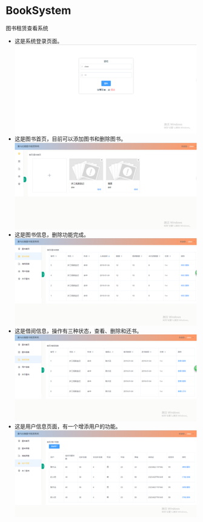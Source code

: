 # BookSystem
图书租赁查看系统
+ 这是系统登录页面。
![image](https://github.com/fog-chen/BookSystem/blob/master/BookSystem/src/assets/read/login.PNG)
+ 这是图书首页，目前可以添加图书和删除图书。
![image](https://github.com/fog-chen/BookSystem/blob/master/BookSystem/src/assets/read/index.PNG)
+ 这是图书信息，删除功能完成。
![image](https://github.com/fog-chen/BookSystem/blob/master/BookSystem/src/assets/read/bookInfo.PNG)
+ 这是借阅信息，操作有三种状态，查看、删除和还书。
![image](https://github.com/fog-chen/BookSystem/blob/master/BookSystem/src/assets/read/borrowinfo.PNG)
+ 这是用户信息页面，有一个增添用户的功能。
![image](https://github.com/fog-chen/BookSystem/blob/master/BookSystem/src/assets/read/userInformation.PNG)
